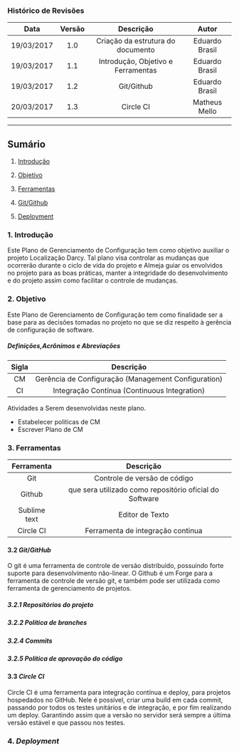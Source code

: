 ### Histórico de Revisões

| Data | Versão | Descrição | Autor |
|:----:|:------:|:---------:|:-----:|
|19/03/2017| 1.0 | Criação da estrutura do documento | Eduardo Brasil |
|19/03/2017| 1.1 | Introdução, Objetivo e Ferramentas | Eduardo Brasil |
|19/03/2017| 1.2 | Git/Github | Eduardo Brasil |
|20/03/2017| 1.3 | Circle CI | Matheus Mello |

***

## Sumário
1.   [Introdução](#1-introdução)

2.   [Objetivo](#2-objetivo)

3.   [Ferramentas](#3-Ferramentas)

4.   [Git/Github](#4-Git/Github)

5.   [Deployment](#5-Deployment)



### 1. Introdução

Este Plano de Gerenciamento de Configuração tem como objetivo auxiliar o projeto Localização Darcy. Tal plano visa controlar as mudanças que ocorrerão durante o ciclo de vida do projeto e Almeja guiar os envolvidos no projeto para as boas práticas, manter a integridade do desenvolvimento e do projeto assim como facilitar o controle de mudanças.

### 2. Objetivo

Este Plano de Gerenciamento de Configuração tem como finalidade ser a base para as decisões tomadas no projeto no que se diz respeito à gerência de configuração de software.

##### Definições,Acrônimos e Abreviações 

| Sigla | Descrição |
|:----:|:------:|
|CM|	Gerência de Configuração (Management Configuration)|
|CI|	Integração Contínua (Continuous Integration)|

Atividades a Serem desenvolvidas neste plano.

 * Estabelecer politicas de CM
 * Escrever Plano de CM

### 3. Ferramentas   

| Ferramenta | Descrição |
|:----:|:------:|
|Git|	Controle de versão de código|
|Github| que sera utilizado como repositório oficial do Software|
|Sublime text| 	Editor de Texto|
|Circle CI|	Ferramenta de integração continua|


#### 3.2 _Git_/_GitHub_  

O git é uma ferramenta de controle de versão distribuído, possuindo forte suporte para desenvolvimento não-linear.
O Github é um Forge para a ferramenta de controle de versão git, e também pode ser utilizada como ferramenta de gerenciamento de projetos.

##### 3.2.1 Repositórios do projeto

##### 3.2.2 Política de _branches_

##### 3.2.4 _Commits_

##### 3.2.5 Política de aprovação do código

#### 3.3 _Circle CI_  

Circle CI é uma ferramenta para integração contínua e deploy, para projetos hospedados no GitHub. Nele é possível, criar uma build em cada commit, passando por todos os testes unitários e de integração, e por fim realizando um deploy. Garantindo assim que a versão no servidor será sempre a última versão estável e que passou nos testes.

### 4. _Deployment_  